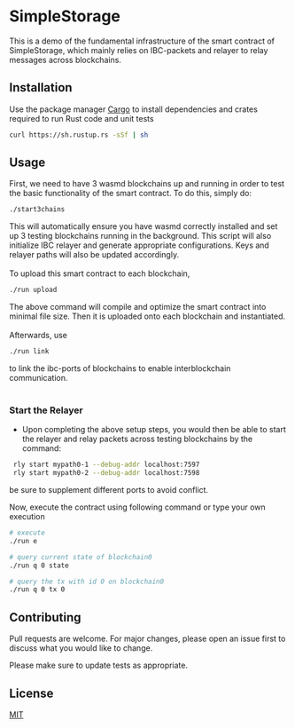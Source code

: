 # SimpleStorage

This is a demo of the fundamental infrastructure of the smart contract of SimpleStorage, which mainly relies on IBC-packets and relayer to relay messages across blockchains.

## Installation

Use the package manager [Cargo](https://doc.rust-lang.org/cargo/getting-started/installation.html) to install dependencies and crates required to run Rust code and unit tests

```bash
curl https://sh.rustup.rs -sSf | sh
```

## Usage

First, we need to have 3 wasmd blockchains up and running in order to test the basic functionality of the smart contract. To do this, simply do:
```bash
./start3chains
```
This will automatically ensure you have wasmd correctly installed and set up 3 testing blockchains running in the background. This script will also initialize IBC relayer and generate appropriate configurations. Keys and relayer paths will also be updated accordingly.
<br><br>
To upload this smart contract to each blockchain, 
```bash
./run upload
```
The above command will compile and optimize the smart contract into minimal file size. Then it is uploaded onto each blockchain and instantiated.
<br><br>
Afterwards, use
```bash
./run link
```
to link the ibc-ports of blockchains to enable interblockchain communication.
<br><br>
### **Start the Relayer**
- Upon completing the above setup steps, you would then be able to start the relayer and relay packets across testing blockchains by the command:
```bash
 rly start mypath0-1 --debug-addr localhost:7597
 rly start mypath0-2 --debug-addr localhost:7598
```
be sure to supplement different ports to avoid conflict.

Now, execute the contract using following command or type your own execution
```bash
# execute
./run e

# query current state of blockchain0
./run q 0 state

# query the tx with id 0 on blockchain0
./run q 0 tx 0
```

## Contributing
Pull requests are welcome. For major changes, please open an issue first to discuss what you would like to change.

Please make sure to update tests as appropriate.

## License
[MIT](https://choosealicense.com/licenses/mit/)